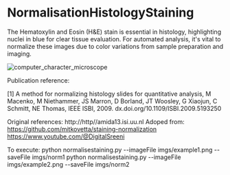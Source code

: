 # NormalisationHistologyStaining
The Hematoxylin and Eosin (H&amp;E) stain is essential in histology, highlighting nuclei in blue for clear tissue evaluation. For automated analysis, it's vital to normalize these images due to color variations from sample preparation and imaging.


![computer_character_microscope](https://github.com/bill-close/NormalisationHistologyStaining/assets/90579801/e43f2876-0f78-4b72-9880-b9a5d2e9178a)

Publication reference:

[1] A method for normalizing histology slides for quantitative analysis, M Macenko, M Niethammer, JS Marron, D Borland, JT Woosley, G Xiaojun, C Schmitt, NE Thomas, IEEE ISBI, 2009. dx.doi.org/10.1109/ISBI.2009.5193250

Original references:
http://http//amida13.isi.uu.nl
Adoped from:
https://github.com/mitkovetta/staining-normalization
https://www.youtube.com/@DigitalSreeni


To execute:
python normalisestaining.py --imageFile imgs/example1.png --saveFile imgs/norm1
python normalisestaining.py --imageFile imgs/example2.png --saveFile imgs/norm2
